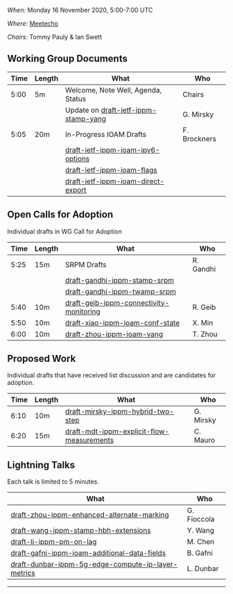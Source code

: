 *When:*   Monday 16 November 2020, 5:00-7:00 UTC

*Where:*  [Meetecho][0]

*Chairs:* Tommy Pauly & Ian Swett

## Working Group Documents

| Time    | Length | What                                        | Who          |
|---------|--------|---------------------------------------------|--------------|
| 5:00    | 5m    | Welcome, Note Well, Agenda, Status          | Chairs       |
|            |          | Update on [draft-ietf-ippm-stamp-yang][1] | G. Mirsky    |
| 5:05    | 20m    | In-Progress IOAM Drafts              | F. Brockners |
|         |        | [draft-ietf-ippm-ioam-ipv6-options][2]      |              |
|         |        | [draft-ietf-ippm-ioam-flags][3]             |              |
|         |        | [draft-ietf-ippm-ioam-direct-export][4]     |              |

## Open Calls for Adoption

Individual drafts in WG Call for Adoption

| Time    | Length | What                                           | Who           |
|---------|--------|------------------------------------------------|---------------|
| 5:25    | 15m    | SRPM Drafts              | R. Gandhi |
|         |        | [draft-gandhi-ippm-stamp-srpm][5]      |              |
|         |        | [draft-gandhi-ippm-twamp-srpm][6]             |              |
| 5:40    | 10m    | [draft-geib-ippm-connectivity-monitoring][7] | R. Geib    |
| 5:50    | 10m    | [draft-xiao-ippm-ioam-conf-state][8] | X. Min    |
| 6:00    | 10m    | [draft-zhou-ippm-ioam-yang][9] | T. Zhou    |

## Proposed Work

Individual drafts that have received list discussion and are candidates for adoption.

| Time    | Length | What                                           | Who           |
|---------|--------|------------------------------------------------|---------------|
| 6:10    | 10m    | [draft-mirsky-ippm-hybrid-two-step][10] | G. Mirsky    |
| 6:20    | 15m    | [draft-mdt-ippm-explicit-flow-measurements][11] | C. Mauro    |

## Lightning Talks
Each talk is limited to 5 minutes.

| What                                           | Who           |
|-------------------------------------|---------------|
| [draft-zhou-ippm-enhanced-alternate-marking][12] | G. Fioccola |
| [draft-wang-ippm-stamp-hbh-extensions][13] | Y. Wang |
| [draft-li-ippm-pm-on-lag][14] | M. Chen |
| [draft-gafni-ippm-ioam-additional-data-fields][15] | B. Gafni | 
| [draft-dunbar-ippm-5g-edge-compute-ip-layer-metrics][16] | L. Dunbar |

- - -

[0]: http://www.meetecho.com/ietf1089/ippm/

[1]: https://tools.ietf.org/html/draft-ietf-ippm-stamp-yang
[2]: https://tools.ietf.org/html/draft-ietf-ippm-ioam-ipv6-options
[3]: https://tools.ietf.org/html/draft-ietf-ippm-ioam-flags
[4]: https://tools.ietf.org/html/draft-ietf-ippm-ioam-direct-export
[5]: https://tools.ietf.org/html/draft-gandhi-ippm-stamp-srpm
[6]: https://tools.ietf.org/html/draft-gandhi-ippm-twamp-srpm
[7]: https://tools.ietf.org/html/draft-geib-ippm-connectivity-monitoring
[8]: https://tools.ietf.org/html/draft-xiao-ippm-ioam-conf-state
[9]: https://tools.ietf.org/html/draft-zhou-ippm-ioam-yang
[10]: https://tools.ietf.org/html/draft-mirsky-ippm-hybrid-two-step
[11]: https://tools.ietf.org/html/draft-mdt-ippm-explicit-flow-measurements
[12]: https://tools.ietf.org/html/draft-zhou-ippm-enhanced-alternate-marking
[13]: https://tools.ietf.org/html/draft-wang-ippm-stamp-hbh-extensions
[14]: https://tools.ietf.org/html/draft-li-ippm-pm-on-lag
[15]: https://tools.ietf.org/html/draft-gafni-ippm-ioam-additional-data-fields
[16]: https://tools.ietf.org/html/draft-dunbar-ippm-5g-edge-compute-ip-layer-metrics
